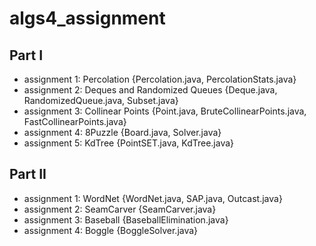 # algs4_assignment
## Part I
- assignment 1: Percolation {Percolation.java, PercolationStats.java}
- assignment 2: Deques and Randomized Queues {Deque.java, RandomizedQueue.java, Subset.java}
- assignment 3: Collinear Points {Point.java, BruteCollinearPoints.java, FastCollinearPoints.java}
- assignment 4: 8Puzzle {Board.java, Solver.java}
- assignment 5: KdTree {PointSET.java, KdTree.java}

## Part II
- assignment 1: WordNet {WordNet.java, SAP.java, Outcast.java}
- assignment 2: SeamCarver {SeamCarver.java}
- assignment 3: Baseball {BaseballElimination.java}
- assignment 4: Boggle {BoggleSolver.java}
